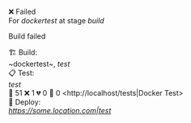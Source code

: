 ❌ Failed  
For _dockertest_ at stage _build_ 


Build failed

🏗️ Build:  
~dockertest~, *test*  
📋 Test:  
*test*  
🧪 51 ❌ 1 💔 0 🙈 0 <http://localhost/tests|Docker Test>  
🚀 Deploy:  
*<https://some.location.com|test>*  

